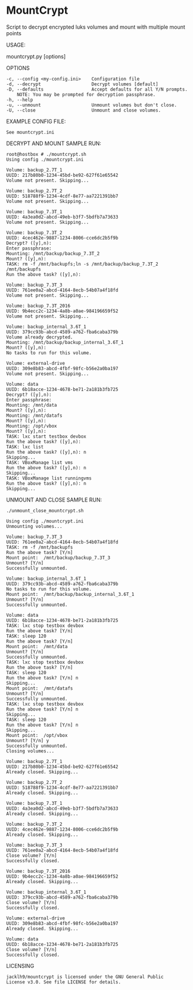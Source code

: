 # MountCrypt
Script to decrypt encrypted luks volumes and mount with multiple mount points


USAGE:

mountcrypt.py [options]


OPTIONS

    -c, --config <my-config.ini>    Configuration file
    -d, --decrypt                   Decrypt volumes [default]
    -D, --defaults                  Accept defaults for all Y/N prompts.
        NOTE: You may be prompted for decryption passphrase.
    -h, --help
    -u, --unmount                   Unmount volumes but don't close.
    -U, --close                     Unmount and close volumes.         

EXAMPLE CONFIG FILE:

    See mountcrypt.ini


DECRYPT AND MOUNT SAMPLE RUN:

    root@hostbox # ./mountcrypt.sh
    Using config ./mountcrypt.ini
    
    Volume: backup_2.7T_1
    UUID: 217b80b0-1234-45bd-be92-627f61e65542
    Volume not present. Skipping...
    
    Volume: backup_2.7T_2
    UUID: 518788f9-1234-4cdf-8e77-aa7221391bb7
    Volume not present. Skipping...
    
    Volume: backup_7.3T_1
    UUID: 4a3ea0d2-abcd-49eb-b3f7-5bdfb7a73633
    Volume not present. Skipping...
    
    Volume: backup_7.3T_2
    UUID: 4cec462e-9887-1234-8006-cce6dc2b5f9b
    Decrypt? ([y],n):
    Enter passphrase:
    Mounting: /mnt/backup/backup_7.3T_2
    Mount? ([y],n):
    TASK: rm -f /mnt/backupfs;ln -s /mnt/backup/backup_7.3T_2 /mnt/backupfs
    Run the above task? ([y],n):
    
    Volume: backup_7.3T_3
    UUID: 761ee0a2-abcd-4164-8ecb-54b07a4f18fd
    Volume not present. Skipping...
    
    Volume: backup_7.3T_2016
    UUID: 9b4ecc2c-1234-4a8b-a0ae-984196659f52
    Volume not present. Skipping...
    
    Volume: backup_internal_3.6T_1
    UUID: 379cc93b-abcd-4589-a762-fba6caba379b
    Volume already decrypted.
    Mounting: /mnt/backup/backup_internal_3.6T_1
    Mount? ([y],n):
    No tasks to run for this volume.
    
    Volume: external-drive
    UUID: 309e8b83-abcd-4fbf-98fc-b56e2a0ba197
    Volume not present. Skipping...
    
    Volume: data
    UUID: 6b18acce-1234-4678-be71-2a181b3fb725
    Decrypt? ([y],n):
    Enter passphrase:
    Mounting: /mnt/data
    Mount? ([y],n):
    Mounting: /mnt/datafs
    Mount? ([y],n):
    Mounting: /opt/vbox
    Mount? ([y],n):
    TASK: lxc start testbox devbox
    Run the above task? ([y],n):
    TASK: lxc list
    Run the above task? ([y],n): n
    Skipping...
    TASK: VBoxManage list vms
    Run the above task? ([y],n): n
    Skipping...
    TASK: VBoxManage list runningvms
    Run the above task? ([y],n): n
    Skipping...
    

UNMOUNT AND CLOSE SAMPLE RUN:

    ./unmount_close_mountcrypt.sh 

    Using config ./mountcrypt.ini
    Unmounting volumes...

    Volume: backup_7.3T_3
    UUID: 761ee0a2-abcd-4164-8ecb-54b07a4f18fd
    TASK: rm -f /mnt/backupfs
    Run the above task? [Y/n] 
    Mount point:  /mnt/backup/backup_7.3T_3
    Unmount? [Y/n] 
    Successfully unmounted.

    Volume: backup_internal_3.6T_1
    UUID: 379cc93b-abcd-4589-a762-fba6caba379b
    No tasks to run for this volume.
    Mount point:  /mnt/backup/backup_internal_3.6T_1
    Unmount? [Y/n] 
    Successfully unmounted.

    Volume: data
    UUID: 6b18acce-1234-4678-be71-2a181b3fb725
    TASK: lxc stop testbox devbox
    Run the above task? [Y/n] 
    TASK: sleep 120
    Run the above task? [Y/n] 
    Mount point:  /mnt/data
    Unmount? [Y/n] 
    Successfully unmounted.
    TASK: lxc stop testbox devbox
    Run the above task? [Y/n] 
    TASK: sleep 120
    Run the above task? [Y/n] n
    Skipping...
    Mount point:  /mnt/datafs
    Unmount? [Y/n] 
    Successfully unmounted.
    TASK: lxc stop testbox devbox
    Run the above task? [Y/n] n
    Skipping...
    TASK: sleep 120
    Run the above task? [Y/n] n
    Skipping...
    Mount point:  /opt/vbox
    Unmount? [Y/n] y
    Successfully unmounted.
    Closing volumes...

    Volume: backup_2.7T_1
    UUID: 217b80b0-1234-45bd-be92-627f61e65542
    Already closed. Skipping...

    Volume: backup_2.7T_2
    UUID: 518788f9-1234-4cdf-8e77-aa7221391bb7
    Already closed. Skipping...

    Volume: backup_7.3T_1
    UUID: 4a3ea0d2-abcd-49eb-b3f7-5bdfb7a73633
    Already closed. Skipping...

    Volume: backup_7.3T_2
    UUID: 4cec462e-9887-1234-8006-cce6dc2b5f9b
    Already closed. Skipping...

    Volume: backup_7.3T_3
    UUID: 761ee0a2-abcd-4164-8ecb-54b07a4f18fd
    Close volume? [Y/n] 
    Successfully closed.

    Volume: backup_7.3T_2016
    UUID: 9b4ecc2c-1234-4a8b-a0ae-984196659f52
    Already closed. Skipping...

    Volume: backup_internal_3.6T_1
    UUID: 379cc93b-abcd-4589-a762-fba6caba379b
    Close volume? [Y/n] 
    Successfully closed.

    Volume: external-drive
    UUID: 309e8b83-abcd-4fbf-98fc-b56e2a0ba197
    Already closed. Skipping...

    Volume: data
    UUID: 6b18acce-1234-4678-be71-2a181b3fb725
    Close volume? [Y/n] 
    Successfully closed.
    
LICENSING

    jacklh9/mountcrypt is licensed under the GNU General Public
    License v3.0. See file LICENSE for details.
